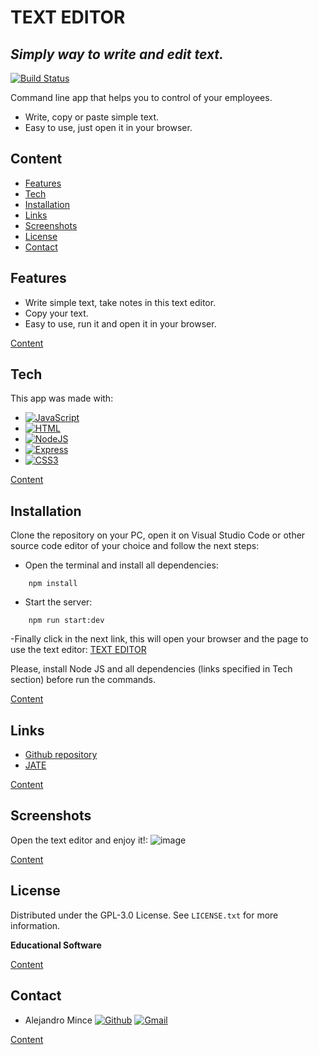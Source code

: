 # TEXT EDITOR
## _Simply way to write and edit text._

[![Build Status](https://travis-ci.org/joemccann/dillinger.svg?branch=master)](https://travis-ci.org/joemccann/dillinger)

Command line app that helps you to control of your employees.
- Write, copy or paste simple text.
- Easy to use, just open it in your browser.

## Content
- [Features](#Features)
- [Tech](#Tech)
- [Installation](#Installation)
- [Links](#Links)
- [Screenshots](#Screenshots)
- [License](#License)
- [Contact](#Contact)

## Features

- Write simple text, take notes in this text editor.
- Copy your text.
- Easy to use, run it and open it in your browser.

[Content](#Content)

## Tech

This app was made with:

* [![JavaScript][JavaScript]][JavaScript-url]
* [![HTML][HTML]][HTML-url]
* [![NodeJS][Node.js]][Node.js-url]
* [![Express][Express]][Express-url]
* [![CSS3][CSS3]][CSS3-url]

[Content](#Content)

## Installation

Clone the repository on your PC, open it on Visual Studio Code or other source code editor of your choice and follow the next steps:
- Open the terminal and install all dependencies:
```
    npm install
```

- Start the server:
```
    npm run start:dev
```

-Finally click in the next link, this will open your browser and the page to use the text editor:
[TEXT EDITOR](http://localhost:3000/)

Please, install Node JS and all dependencies (links specified in Tech section) before run the commands.

[Content](#Content)

## Links

- [Github repository](https://github.com/aletsmc07/TextEditor)
- [JATE](https://texteditorjate.herokuapp.com/)

[Content](#Content)

## Screenshots

Open the text editor and enjoy it!:
![image](https://user-images.githubusercontent.com/107447818/204252436-b84bbafa-4840-4726-ad28-8891d0a73629.png)

[Content](#Content)

## License

Distributed under the GPL-3.0 License. See `LICENSE.txt` for more information.

**Educational Software**

[Content](#Content)

## Contact

- Alejandro Mince [![Github][aletsmc07]][Github6-url] [![Gmail][gmail6]][gmail6-url]

[Content](#Content)


<!-- SHIELDS -->
[JavaScript]: https://img.shields.io/badge/JavaScript-F7DF1E?style=for-the-badge&logo=JavaScript&logoColor=black
[JavaScript-url]: https://developer.mozilla.org/es/docs/Web/JavaScript
[HTML]: https://img.shields.io/badge/HTML5-E34F26?style=for-the-badge&logo=HTML5&logoColor=white
[HTML-url]: https://developer.mozilla.org/es/docs/Web/HTML
[Node.js]: https://img.shields.io/badge/Node.js-339933?style=for-the-badge&logo=Node.js&logoColor=white
[Node.js-url]: https://nodejs.org/en/
[Express]: https://img.shields.io/badge/Express-000000?style=for-the-badge&logo=Express&logoColor=white
[Express-url]: https://expressjs.com/
[CSS3]: https://img.shields.io/badge/CSS3-1572b6?style=for-the-badge&logo=CSS3&logoColor=white
[CSS3-url]: https://developer.mozilla.org/es/docs/Web/CSS

[aletsmc07]: https://img.shields.io/badge/aletsmc07-181717?style=for-the-badge&logo=Github&logoColor=white
[Github6-url]: https://github.com/aletsmc07
[gmail6]: https://img.shields.io/badge/alejandro.mince07@gmail.com-EA4335?style=for-the-badge&logo=Gmail&logoColor=white
[gmail6-url]: mailto:alejandro.mince07@gmail.com
